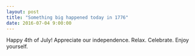 ```yaml
---
layout: post
title: "Something big happened today in 1776"
date: 2016-07-04 9:00:00
---
```


Happy 4th of July! Appreciate our independence. Relax. Celebrate. Enjoy yourself.
